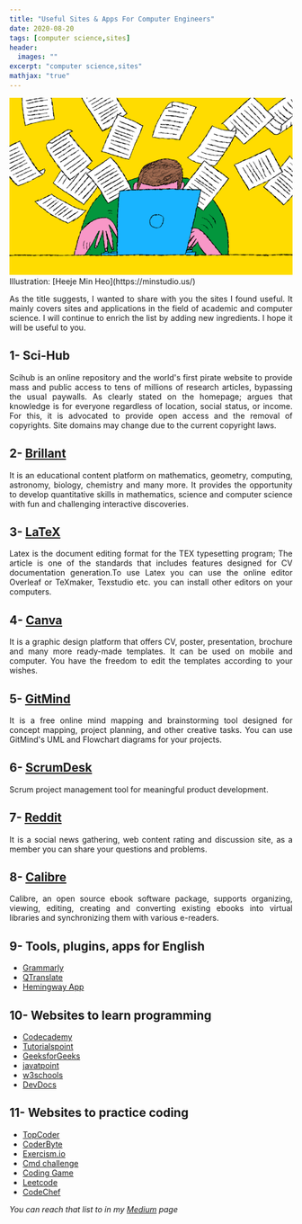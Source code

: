 ```yaml
---
title: "Useful Sites & Apps For Computer Engineers"
date: 2020-08-20
tags: [computer science,sites]
header: 
  images: ""
excerpt: "computer science,sites"
mathjax: "true"
---
```


<img src="../images/usefulsites.png" alt="useful sites header photo">
Illustration: [Heeje Min Heo](https://minstudio.us/)

<p align="justify">As the title suggests, I wanted to share with you the sites I found useful. It mainly covers sites and applications in the field of academic and computer science. I will continue to enrich the list by adding new ingredients. I hope it will be useful to you.</p>

## 1- Sci-Hub
<p align="justify"> Scihub is an online repository and the world's first pirate website to provide mass and public access to tens of millions of research articles, bypassing the usual paywalls. As clearly stated on the homepage; argues that knowledge is for everyone regardless of location, social status, or income. For this, it is advocated to provide open access and the removal of copyrights. Site domains may change due to the current copyright laws.</p> 

## 2- [Brillant](https://brilliant.org/)
<p align="justify">  It is an educational content platform on mathematics, geometry, computing, astronomy, biology, chemistry and many more. It provides the opportunity to develop quantitative skills in mathematics, science and computer science with fun and challenging interactive discoveries.</p> 

## 3- [LaTeX](https://www.latex-project.org/) 
<p align="justify">Latex is the document editing format for the TEX typesetting program; The article is one of the standards that includes features designed for CV documentation generation.To use Latex you can use the online editor Overleaf or TeXmaker, Texstudio etc. you can install other editors on your computers.</p> 

## 4- [Canva](https://www.canva.com/)
<p align="justify">It is a graphic design platform that offers CV, poster, presentation, brochure and many more ready-made templates. It can be used on mobile and computer. You have the freedom to edit the templates according to your wishes.</p> 

## 5- [GitMind](https://gitmind.com/)
<p align="justify">It is a free online mind mapping and brainstorming tool designed for concept mapping, project planning, and other creative tasks. You can use GitMind's UML and Flowchart diagrams for your projects.</p> 

## 6- [ScrumDesk](https://www.scrumdesk.com/) 
<p align="justify">Scrum project management tool for meaningful product development.</p> 

## 7- [Reddit](https://www.reddit.com/)
<p align="justify">It is a social news gathering, web content rating and discussion site, as a member you can share your questions and problems.</p> 

## 8- [Calibre](https://calibre-ebook.com/)
<p align="justify">Calibre, an open source ebook software package, supports organizing, viewing, editing, creating and converting existing ebooks into virtual libraries and synchronizing them with various e-readers.</p>  

## 9- Tools, plugins, apps for English
- [Grammarly ](https://www.grammarly.com/)
- [QTranslate](https://quest-app.appspot.com/)
- [Hemingway App](http://www.hemingwayapp.com/)

## 10- Websites to learn programming

- [Codecademy](https://www.codecademy.com/)
- [Tutorialspoint](https://www.tutorialspoint.com/index.htm)
- [GeeksforGeeks](https://www.geeksforgeeks.org/)
- [javatpoint](https://www.javatpoint.com/)
- [w3schools](https://www.w3schools.com/)
- [DevDocs](https://devdocs.io/)

## 11- Websites to practice coding

- [TopCoder](https://www.topcoder.com/)
- [CoderByte](https://coderbyte.com/)
- [Exercism.io](https://exercism.io/)
- [Cmd challenge](https://cmdchallenge.com/)
- [Coding Game](https://www.codingame.com/start)
- [Leetcode](https://leetcode.com/)
- [CodeChef](https://www.codechef.com/)


*You can reach that list to in my [Medium](https://medium.com/@SenemAktas/useful-sites-apps-for-computer-engineers-dfacac9373c?source=friends_link&sk=fe6fc021e96c0d8f0fa878f8b2af7fb2) page*

